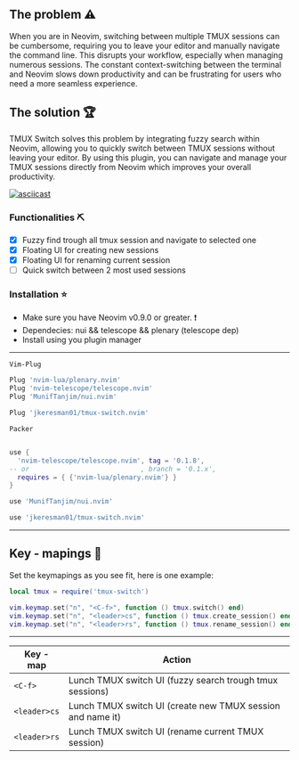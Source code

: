 ## The problem :warning: ##
When you are in Neovim, switching between multiple TMUX sessions can be cumbersome, requiring you to leave your editor and manually navigate the command line. This disrupts your workflow, especially when managing numerous sessions. The constant context-switching between the terminal and Neovim slows down productivity and can be frustrating for users who need a more seamless experience.

## The solution :trophy: ##

TMUX Switch solves this problem by integrating fuzzy search within Neovim, allowing you to quickly switch between TMUX sessions without leaving your editor. By using this plugin, you can navigate and manage your TMUX sessions directly from Neovim which improves your overall productivity.

[![asciicast](https://asciinema.org/a/27TU99A43TXp2578nZfWcKiZ6.svg)](https://asciinema.org/a/27TU99A43TXp2578nZfWcKiZ6)

### Functionalities :pick: ###

- [x] Fuzzy find trough all tmux session and navigate to selected one
- [x] Floating UI for creating new sessions
- [x] Floating UI for renaming current session
- [ ] Quick switch between 2 most used sessions

### Installation :star: ###
* Make sure you have Neovim v0.9.0 or greater. :exclamation:
* Dependecies: nui && telescope && plenary (telescope dep)
* Install using you plugin manager

***

`Vim-Plug`  
```lua
Plug 'nvim-lua/plenary.nvim'
Plug 'nvim-telescope/telescope.nvim'
Plug 'MunifTanjim/nui.nvim'

Plug 'jkeresman01/tmux-switch.nvim'
```

`Packer`
```lua

use {
  'nvim-telescope/telescope.nvim', tag = '0.1.8',
-- or                            , branch = '0.1.x',
  requires = { {'nvim-lua/plenary.nvim'} }
}

use 'MunifTanjim/nui.nvim'

use 'jkeresman01/tmux-switch.nvim'
```
***

## Key - mapings :musical_keyboard: ##

Set the keymapings as you see fit, here is one example:

```lua
local tmux = require('tmux-switch')

vim.keymap.set("n", "<C-f>", function () tmux.switch() end)
vim.keymap.set("n", "<leader>cs", function () tmux.create_session() end)
vim.keymap.set("n", "<leader>rs", function () tmux.rename_session() end)

```
***

| Key - map     | Action                                                             |
|---------------|--------------------------------------------------------------------|
| `<C-f>`       | Lunch TMUX switch UI (fuzzy search trough tmux sessions)           |
| `<leader>cs`  | Lunch TMUX switch UI (create new TMUX session and name it)         |
| `<leader>rs`  | Lunch TMUX switch UI (rename current TMUX session)                 |

















